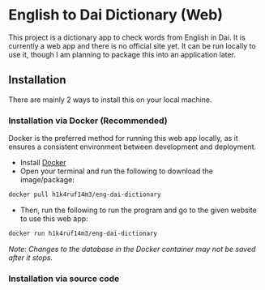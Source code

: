 # English to Dai Dictionary (Web)
This project is a dictionary app to check words from English in Dai. It is currently a web app and there is no official site yet. It can be run locally to use it, though I am planning to package this into an application later.

## Installation
There are mainly 2 ways to install this on your local machine.

### Installation via Docker (Recommended)
Docker is the preferred method for running this web app locally, as it ensures a consistent environment between development and deployment.

- Install [Docker](https://docs.docker.com/get-started/get-docker/)
- Open your terminal and run the following to download the image/package:
```bash
docker pull h1k4ruf14m3/eng-dai-dictionary
```
- Then, run the following to run the program and go to the given website to use this web app:
```bash
docker run h1k4ruf14m3/eng-dai-dictionary
```

*Note: Changes to the database in the Docker container may not be saved after it stops.*

### Installation via source code
